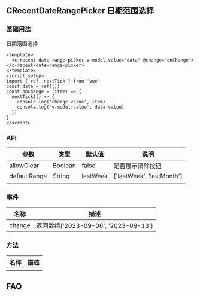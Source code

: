 ## CRecentDateRangePicker 日期范围选择

### 基础用法

日期范围选择

```vue demo
<template>
  <c-recent-date-range-picker v-model:value="data" @change="onChange"></c-recent-date-range-picker>
</template>
<script setup>
import { ref, nextTick } from 'vue'
const data = ref([])
const onChange = (item) => {
  nextTick(() => {
    console.log('change value', item)
    console.log('v-model:value', data.value)
  })
}
</script>
```

### API

| 参数         | 类型    | 默认值   | 说明                      |
| ------------ | ------- | -------- | ------------------------- |
| allowClear   | Boolean | false    | 是否展示清除按钮          |
| defaultRange | String  | lastWeek | ['lastWeek', 'lastMonth'] |
|              |

### 事件

| 名称   | 描述                                 |
| ------ | ------------------------------------ |
| change | 返回数组['2023-09-06', '2023-09-13'] |

### 方法

| 名称 | 描述 |
| ---- | ---- |
|      |      |

## FAQ
